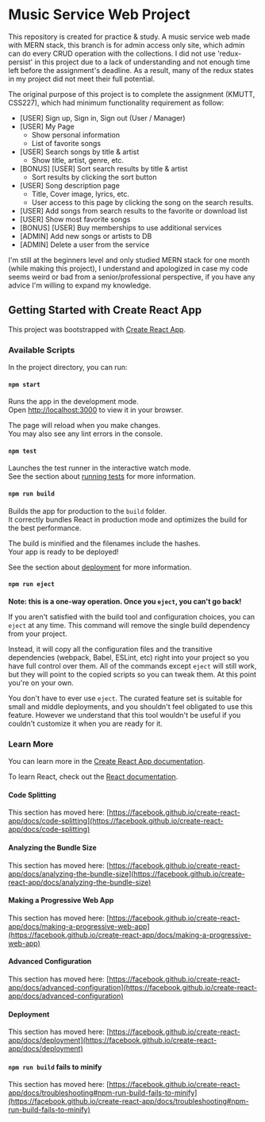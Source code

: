 # Music Service Web Project

This repository is created for practice & study. A music service web made with MERN stack, this branch is for admin access only site, which admin can do every CRUD operation with the collections. I did not use 'redux-persist' in this project due to a lack of understanding and not enough time left before the assignment's deadline. As a result, many of the redux states in my project did not meet their full potential.

The original purpose of this project is to complete the assignment (KMUTT, CSS227), which had minimum functionality requirement as follow:

-   [USER] Sign up, Sign in, Sign out (User / Manager)
-   [USER] My Page
    -   Show personal information
    -   List of favorite songs
-   [USER] Search songs by title & artist
    -   Show title, artist, genre, etc.
-   [BONUS] [USER] Sort search results by title & artist
    -   Sort results by clicking the sort button
-   [USER] Song description page
    -   Title, Cover image, lyrics, etc.
    -   User access to this page by clicking the song on the search results.
-   [USER] Add songs from search results to the favorite or download list
-   [USER] Show most favorite songs
-   [BONUS] [USER] Buy memberships to use additional services
-   [ADMIN] Add new songs or artists to DB
-   [ADMIN] Delete a user from the service

I'm still at the beginners level and only studied MERN stack for one month (while making this project), I understand and apologized in case my code seems weird or bad from a senior/professional perspective, if you have any advice I'm willing to expand my knowledge.

## Getting Started with Create React App

This project was bootstrapped with [Create React App](https://github.com/facebook/create-react-app).

### Available Scripts

In the project directory, you can run:

#### `npm start`

Runs the app in the development mode.\
Open [http://localhost:3000](http://localhost:3000) to view it in your browser.

The page will reload when you make changes.\
You may also see any lint errors in the console.

#### `npm test`

Launches the test runner in the interactive watch mode.\
See the section about [running tests](https://facebook.github.io/create-react-app/docs/running-tests) for more information.

#### `npm run build`

Builds the app for production to the `build` folder.\
It correctly bundles React in production mode and optimizes the build for the best performance.

The build is minified and the filenames include the hashes.\
Your app is ready to be deployed!

See the section about [deployment](https://facebook.github.io/create-react-app/docs/deployment) for more information.

#### `npm run eject`

**Note: this is a one-way operation. Once you `eject`, you can't go back!**

If you aren't satisfied with the build tool and configuration choices, you can `eject` at any time. This command will remove the single build dependency from your project.

Instead, it will copy all the configuration files and the transitive dependencies (webpack, Babel, ESLint, etc) right into your project so you have full control over them. All of the commands except `eject` will still work, but they will point to the copied scripts so you can tweak them. At this point you're on your own.

You don't have to ever use `eject`. The curated feature set is suitable for small and middle deployments, and you shouldn't feel obligated to use this feature. However we understand that this tool wouldn't be useful if you couldn't customize it when you are ready for it.

### Learn More

You can learn more in the [Create React App documentation](https://facebook.github.io/create-react-app/docs/getting-started).

To learn React, check out the [React documentation](https://reactjs.org/).

#### Code Splitting

This section has moved here: [https://facebook.github.io/create-react-app/docs/code-splitting](https://facebook.github.io/create-react-app/docs/code-splitting)

#### Analyzing the Bundle Size

This section has moved here: [https://facebook.github.io/create-react-app/docs/analyzing-the-bundle-size](https://facebook.github.io/create-react-app/docs/analyzing-the-bundle-size)

#### Making a Progressive Web App

This section has moved here: [https://facebook.github.io/create-react-app/docs/making-a-progressive-web-app](https://facebook.github.io/create-react-app/docs/making-a-progressive-web-app)

#### Advanced Configuration

This section has moved here: [https://facebook.github.io/create-react-app/docs/advanced-configuration](https://facebook.github.io/create-react-app/docs/advanced-configuration)

#### Deployment

This section has moved here: [https://facebook.github.io/create-react-app/docs/deployment](https://facebook.github.io/create-react-app/docs/deployment)

#### `npm run build` fails to minify

This section has moved here: [https://facebook.github.io/create-react-app/docs/troubleshooting#npm-run-build-fails-to-minify](https://facebook.github.io/create-react-app/docs/troubleshooting#npm-run-build-fails-to-minify)
